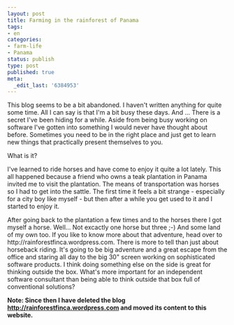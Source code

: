 ```yaml
---
layout: post
title: Farming in the rainforest of Panama
tags:
- en
categories:
- farm-life
- Panama
status: publish
type: post
published: true
meta:
  _edit_last: '6384953'
---
```

<p>This blog seems to be a bit abandoned. I haven't written anything for quite some time. All I can say is that I'm a bit busy these days. And ... There is a secret I've been hiding for a while. Aside from being busy working on software I've gotten into something I would never have thought about before. Sometimes you need to be in the right place and just get to learn new things that practically present themselves to you.</p>

<p>What is it?</p>

<p>I've learned to ride horses and have come to enjoy it quite a lot lately. This all happened because a friend who owns a teak plantation in Panama invited me to visit the plantation. The means of transportation was horses so I had to get into the sattle. The first time it feels a bit strange - especially for a city boy like myself - but then after a while you get used to it and I started to enjoy it.</p>

<p>After going back to the plantation a few times and to the horses there I got myself a horse. Well... Not excactly one horse but three ;-) And some land of my own too. If you like to know more about that adventure, head over to http://rainforestfinca.wordpress.com. There is more to tell than just about horseback riding. It's going to be big adventure and a great escape from the office and staring all day to the big 30" screen working on sophisticated software products. I think doing something else on the side is great for thinking outside the box. What's more important for an independent software consultant than being able to think outside that box full of conventional solutions?</p>

**Note: Since then I have deleted the blog http://rainforestfinca.wordpress.com and moved its content to this website.**